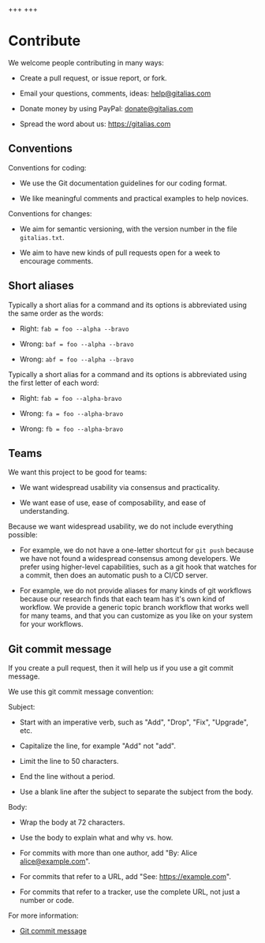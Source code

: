 +++
+++

# Contribute

We welcome people contributing in many ways:

  * Create a pull request, or issue report, or fork.

  * Email your questions, comments, ideas: help@gitalias.com

  * Donate money by using PayPal: donate@gitalias.com

  * Spread the word about us: https://gitalias.com


## Conventions

Conventions for coding:

  * We use the Git documentation guidelines for our coding format.

  * We like meaningful comments and practical examples to help novices.

Conventions for changes:

  * We aim for semantic versioning, with the version number in the file `gitalias.txt`.

  * We aim to have new kinds of pull requests open for a week to encourage comments.


## Short aliases

Typically a short alias for a command and its options
is abbreviated using the same order as the words:

  * Right: `fab = foo --alpha --bravo`

  * Wrong: `baf = foo --alpha --bravo`

  * Wrong: `abf = foo --alpha --bravo`

Typically a short alias for a command and its options
is abbreviated using the first letter of each word:

  * Right: `fab = foo --alpha-bravo`

  * Wrong: `fa = foo --alpha-bravo`

  * Wrong: `fb = foo --alpha-bravo`


## Teams

We want this project to be good for teams:

  * We want widespread usability via consensus and practicality.

  * We want ease of use, ease of composability, and ease of understanding.

Because we want widespread usability, we do not include everything possible:

  * For example, we do not have a one-letter shortcut for `git push`
    because we have not found a widespread consensus among developers.
    We prefer using higher-level capabilities, such as a git hook that
    watches for a commit, then does an automatic push to a CI/CD server.
        
  * For example, we do not provide aliases for many kinds of git workflows
    because our research finds that each team has it's own kind of workflow.
    We provide a generic topic branch workflow that works well for many teams,
    and that you can customize as you like on your system for your workflows.


## Git commit message

If you create a pull request, then it will help us if you use a git commit message.

We use this git commit message convention:

Subject:

  * Start with an imperative verb, such as "Add", "Drop", "Fix", "Upgrade", etc.

  * Capitalize the line, for example "Add" not "add".

  * Limit the line to 50 characters.

  * End the line without a period.

  * Use a blank line after the subject to separate the subject from the body.

Body:

  * Wrap the body at 72 characters.

  * Use the body to explain what and why vs. how.

  * For commits with more than one author, add "By: Alice <alice@example.com>".

  * For commits that refer to a URL, add "See: https://example.com".

  * For commits that refer to a tracker, use the complete URL, not just a number or code.

For more information:

  * [Git commit message](https://github.com/joelparkerhenderson/git-commit-message/)


